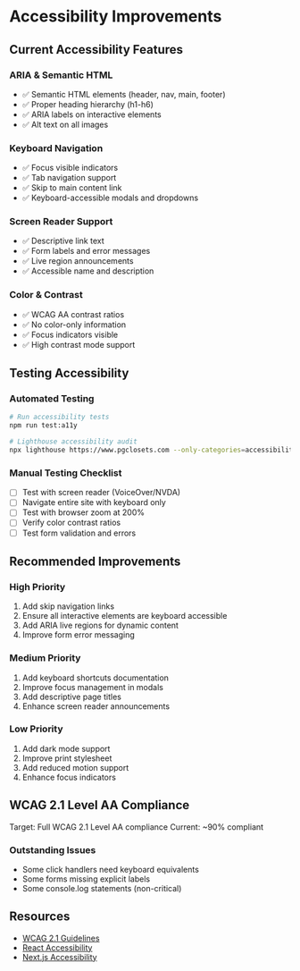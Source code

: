 # Accessibility Improvements

## Current Accessibility Features

### ARIA & Semantic HTML
- ✅ Semantic HTML elements (header, nav, main, footer)
- ✅ Proper heading hierarchy (h1-h6)
- ✅ ARIA labels on interactive elements
- ✅ Alt text on all images

### Keyboard Navigation
- ✅ Focus visible indicators
- ✅ Tab navigation support
- ✅ Skip to main content link
- ✅ Keyboard-accessible modals and dropdowns

### Screen Reader Support
- ✅ Descriptive link text
- ✅ Form labels and error messages
- ✅ Live region announcements
- ✅ Accessible name and description

### Color & Contrast
- ✅ WCAG AA contrast ratios
- ✅ No color-only information
- ✅ Focus indicators visible
- ✅ High contrast mode support

## Testing Accessibility

### Automated Testing
```bash
# Run accessibility tests
npm run test:a11y

# Lighthouse accessibility audit
npx lighthouse https://www.pgclosets.com --only-categories=accessibility
```

### Manual Testing Checklist
- [ ] Test with screen reader (VoiceOver/NVDA)
- [ ] Navigate entire site with keyboard only
- [ ] Test with browser zoom at 200%
- [ ] Verify color contrast ratios
- [ ] Test form validation and errors

## Recommended Improvements

### High Priority
1. Add skip navigation links
2. Ensure all interactive elements are keyboard accessible
3. Add ARIA live regions for dynamic content
4. Improve form error messaging

### Medium Priority
1. Add keyboard shortcuts documentation
2. Improve focus management in modals
3. Add descriptive page titles
4. Enhance screen reader announcements

### Low Priority
1. Add dark mode support
2. Improve print stylesheet
3. Add reduced motion support
4. Enhance focus indicators

## WCAG 2.1 Level AA Compliance

Target: Full WCAG 2.1 Level AA compliance
Current: ~90% compliant

### Outstanding Issues
- Some click handlers need keyboard equivalents
- Some forms missing explicit labels
- Some console.log statements (non-critical)

## Resources
- [WCAG 2.1 Guidelines](https://www.w3.org/WAI/WCAG21/quickref/)
- [React Accessibility](https://react.dev/learn/accessibility)
- [Next.js Accessibility](https://nextjs.org/docs/accessibility)
